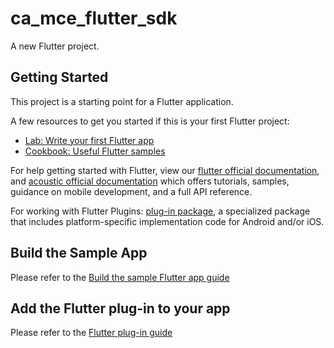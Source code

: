 # ca_mce_flutter_sdk

A new Flutter project.

## Getting Started

This project is a starting point for a Flutter application.

A few resources to get you started if this is your first Flutter project:

- [Lab: Write your first Flutter app](https://flutter.dev/docs/get-started/codelab)
- [Cookbook: Useful Flutter samples](https://flutter.dev/docs/cookbook)

For help getting started with Flutter, view our
[flutter official documentation](https://flutter.dev/docs), and [acoustic official documentation](https://developer.goacoustic.com/acoustic-campaign/docs/add-the-flutter-plug-in-to-your-app) which offers tutorials,
samples, guidance on mobile development, and a full API reference.

For working with Flutter Plugins:
[plug-in package](https://flutter.dev/developing-packages/),
a specialized package that includes platform-specific implementation code for
Android and/or iOS.


## Build the Sample App

Please refer to the [Build the sample Flutter app guide](https://developer.goacoustic.com/acoustic-campaign/docs/build-the-sample-flutter-app#configure-google-maps)

## Add the Flutter plug-in to your app
Please refer to the [Flutter plug-in guide](https://developer.goacoustic.com/acoustic-campaign/docs/add-the-flutter-plug-in-to-your-app)

